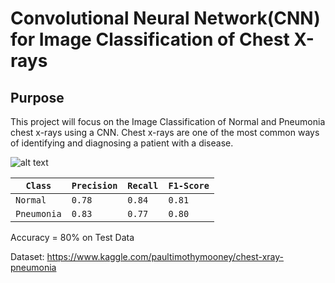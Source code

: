 # Convolutional Neural Network(CNN) for Image Classification of Chest X-rays

## Purpose
This project will focus on the Image Classification of Normal and Pneumonia chest x-rays using a CNN. Chest x-rays are one of the most common ways of identifying and diagnosing a patient with a disease. 


![alt text](image.jpg)


|`Class`        |`Precision`  | `Recall`    | `F1-Score`    |
| -----------   | ----------- |-------------|---------------|
| `Normal`      | `0.78`      | `0.84`      | `0.81`        |
| `Pneumonia`   | `0.83`      | `0.77`      | `0.80`         |

Accuracy = 80% on Test Data

Dataset:
https://www.kaggle.com/paultimothymooney/chest-xray-pneumonia

